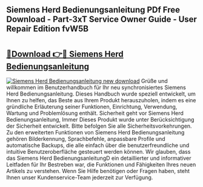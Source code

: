 ## Siemens Herd Bedienungsanleitung PDf Free Download - Part-3xT Service Owner Guide - User Repair Edition fvW5B

# <h2><a href="http://df41w20.blite.top/?on=Siemens+Herd+Bedienungsanleitung">🔗Download 👉🔴 Siemens Herd Bedienungsanleitung</a></h2>

[![Siemens Herd Bedienungsanleitung new download](https://i.imgur.com/lujVjoI.png)](http://df41w20.blite.top/?on=Siemens+Herd+Bedienungsanleitung)
Grüße und willkommen im Benutzerhandbuch für Ihr neu synchronisiertes Siemens Herd Bedienungsanleitung. Dieses Handbuch wurde speziell entwickelt, um Ihnen zu helfen, das Beste aus Ihrem Produkt herauszuholen, indem es eine gründliche Erläuterung seiner Funktionen, Einrichtung, Verwendung, Wartung und Problemlösung enthält. Sicherheit geht vor Siemens Herd Bedienungsanleitung, Immer Dieses Produkt wurde unter Berücksichtigung der Sicherheit entwickelt. Bitte befolgen Sie alle Sicherheitsvorkehrungen. Zu den erweiterten Funktionen von Siemens Herd Bedienungsanleitung gehören Bilderkennung, Sprachbefehle, anpassbare Profile und automatische Backups, die alle einfach über die benutzerfreundliche und intuitive Benutzeroberfläche gesteuert werden können. Wir glauben, dass das Siemens Herd BedienungsanleitungD ein detaillierter und informativer Leitfaden für Ihr Bestreben war, die Funktionen und Fähigkeiten Ihres neuen Artikels zu verstehen. Wenn Sie Hilfe benötigen oder Fragen haben, steht Ihnen unser Kundenservice-Team jederzeit zur Verfügung.
